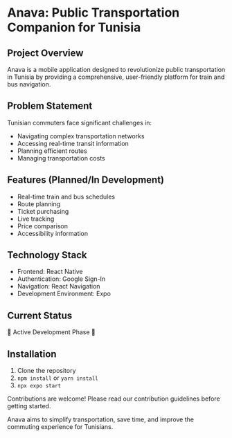 # Anava: Public Transportation Companion for Tunisia

## Project Overview

Anava is a mobile application designed to revolutionize public transportation in Tunisia by providing a comprehensive, user-friendly platform for train and bus navigation.

## Problem Statement

Tunisian commuters face significant challenges in:
- Navigating complex transportation networks
- Accessing real-time transit information
- Planning efficient routes
- Managing transportation costs

## Features (Planned/In Development)

- Real-time train and bus schedules
- Route planning
- Ticket purchasing
- Live tracking
- Price comparison
- Accessibility information

## Technology Stack

- Frontend: React Native
- Authentication: Google Sign-In
- Navigation: React Navigation
- Development Environment: Expo

## Current Status

🚧 Active Development Phase 🚧

## Installation

1. Clone the repository
2. `npm install` or `yarn install`
3. `npx expo start`



Contributions are welcome! Please read our contribution guidelines before getting started.

Anava aims to simplify transportation, save time, and improve the commuting experience for Tunisians.
